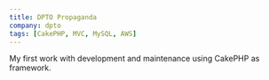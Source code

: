 ```yaml
---
title: DPTO Propaganda
company: dpto
tags: [CakePHP, MVC, MySQL, AWS]
---
```


My first work with development and maintenance using CakePHP as framework.
